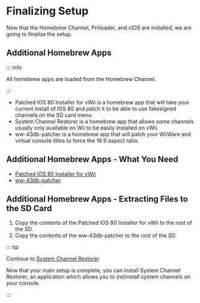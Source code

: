 # Finalizing Setup

Now that the Homebrew Channel, Priiloader, and cIOS are installed, we are going to finalize the setup.

## Additional Homebrew Apps

::: info

All homebrew apps are loaded from the Homebrew Channel.

:::

+ Patched IOS 80 Installer for vWii is a homebrew app that will take your current install of IOS 80 and patch it to be able to use fakesigned channels on the SD card menu.
+ System Channel Restorer is a homebrew app that allows some channels usually only available on Wii to be easily installed on vWii.
+ ww-43db-patcher is a homebrew app that will patch your WiiWare and virtual console titles to force the 16:9 aspect ratio.

## Additional Homebrew Apps - What You Need

* [Patched IOS 80 Installer for vWii](https://oscwii.org/library/app/Patched_IOS80_Installer_for_vWii)
* [ww-43db-patcher](https://oscwii.org/library/app/ww-43db-patcher)

## Additional Homebrew Apps - Extracting Files to the SD Card

1. Copy the contents of the Patched IOS 80 Installer for vWii to the root of the SD.
1. Copy the contents of the ww-43db-patcher to the root of the SD.

::: tip

Continue to [System Channel Restorer](system-channel-restorer)

Now that your main setup is complete, you can install System Channel Restorer, an application which allows you to (re)install system channels on your console.

:::
